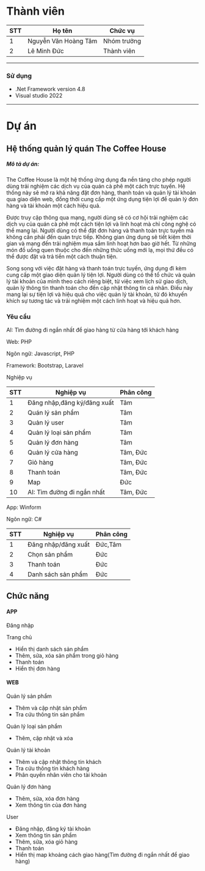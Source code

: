 # Thành viên


| STT | Họ tên               | Chức vụ     |
| --- | -------------------- | ----------- |
| 1   | Nguyễn Văn Hoàng Tâm | Nhóm trưởng |
| 2   | Lê Minh Đức          | Thành viên  |

---

### Sử dụng

-   .Net Framework version 4.8
-   Visual studio 2022

---

# Dự án

## Hệ thống quản lý quán The Coffee House

<h5>Mô tả dự án: </h5>
<p>The Coffee House là một hệ thống ứng dụng đa nền tảng cho phép người dùng trải nghiệm các dịch vụ của quán cà phê một cách trực tuyến. Hệ thống này sẽ mở ra khả năng đặt đơn hàng, thanh toán và quản lý tài khoản qua giao diện web, đồng thời cung cấp một ứng dụng tiện lợi để quản lý đơn hàng và tài khoản một cách hiệu quả.</p> 
<p>Được truy cập thông qua mạng, người dùng sẽ có cơ hội trải nghiệm các dịch vụ của quán cà phê một cách tiện lợi và linh hoạt mà chỉ công nghệ có thể mang lại. Người dùng có thể đặt đơn hàng và thanh toán trực tuyến mà không cần phải đến quán trực tiếp. Không gian ứng dụng sẽ tiết kiệm thời gian và mang đến trải nghiệm mua sắm linh hoạt hơn bao giờ hết. Từ những món đồ uống quen thuộc cho đến những thức uống mới lạ, mọi thứ đều có thể được đặt và trả tiền một cách thuận tiện.</p> 
<p>Song song với việc đặt hàng và thanh toán trực tuyến, ứng dụng đi kèm cung cấp một giao diện quản lý tiện lợi. Người dùng có thể tổ chức và quản lý tài khoản của mình theo cách riêng biệt, từ việc xem lịch sử giao dịch, quản lý thông tin thanh toán cho đến cập nhật thông tin cá nhân. Điều này mang lại sự tiện lợi và hiệu quả cho việc quản lý tài khoản, từ đó khuyến khích sự tương tác và trải nghiệm một cách linh hoạt và hiệu quả hơn.</p>

### Yêu cầu

<p>AI: Tìm đường đi ngắn nhất để giao hàng từ cửa hàng tới khách hàng </p>

<p>Web: PHP </p>
<p>Ngôn ngữ: Javascript, PHP </p>
<p>Framework: Bootstrap, Laravel</p>

<p>Nghiệp vụ</p>

| STT | Nghiệp vụ                   | Phân công |
| --- | --------------------------- | --------- |
| 1   | Đăng nhập,đăng ký/đăng xuất | Tâm       |
| 2   | Quán lý sản phẩm            | Tâm       |
| 3   | Quản lý user                | Tâm       |
| 4   | Quản lý loại sản phẩm       | Tâm       |
| 5   | Quản lý đơn hàng            | Tâm       |
| 6   | Quản lý cửa hàng            | Tâm, Đức  |
| 7   | Giỏ hàng                    | Tâm, Đức  |
| 8   | Thanh toán                  | Tâm, Đức  |
| 9   | Map                         | Đức       |
| 10  | AI: Tìm đường đi ngắn nhất  | Tâm, Đức  |

<p>App: Winform </p>
<p>Ngôn ngữ: C# </p>

| STT | Nghiệp vụ           | Phân công |
| --- | ------------------- | --------- |
| 1   | Đăng nhập/đăng xuất | Đức,Tâm   |
| 2   | Chọn sản phẩm       | Đức       |
| 3   | Thanh toán          | Đức       |
| 4   | Danh sách sản phẩm  | Đức       |

## Chức năng

#### APP

<p>Đăng nhập</p>
<p>
  Trang chủ
</p>
<ul>
  <li>Hiển thị danh sách sản phẩm</li>
  <li>Thêm, sửa, xóa sản phẩm trong giỏ hàng</li>
   <li>Thanh toán</li>
	<li>Hiển thị đơn hàng</li>
</ul>

#### WEB

<p>
Quản lý sản phẩm
</p>
<ul>
<li>Thêm và cập nhật sản phẩm</li>
<li>Tra cứu thông tin sản phẩm</li>
</ul>
<p>
Quản lý loại sản phẩm
</p>
<ul>
<li>Thêm, cập nhật và xóa</li>
</ul>
<p>
Quản lý tài khoản
</p>
<ul>
<li>Thêm và cập nhật thông tin khách</li>
<li>Tra cứu thông tin khách hàng</li>
<li>Phân quyền nhân viên cho tài khoản</li>
</ul>
<p>
Quản lý đơn hàng
</p>
<ul>
<li>Thêm, sửa, xóa đơn hàng </li>
<li>Xem thông tin của đơn hàng </li>
</ul>
<p>
User
</p>
<ul>
<li>Đăng nhập, đăng ký tài khoản</li>
<li>Xem thông tin sản phẩm</li>
<li>Thêm, sửa, xóa giỏ hàng</li>
<li>Thanh toán</li>
<li>Hiển thị map khoảng cách giao hàng(Tìm đường đi ngắn nhất để giao hàng)</li>
</ul>
